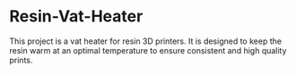 # Resin-Vat-Heater
This project is a vat heater for resin 3D printers. It is designed to keep the resin warm at an optimal temperature to ensure consistent and high quality prints.
